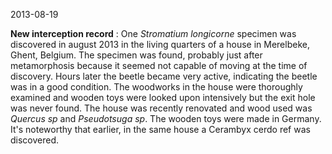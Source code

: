 2013-08-19

**New interception record** : One *Stromatium longicorne* specimen was discovered in august 2013 in the living quarters of a house in Merelbeke, Ghent, Belgium. The specimen was found, probably just after metamorphosis because it seemed not capable of moving at the time of discovery. Hours later the beetle became very active, indicating the beetle was in a good condition. The woodworks in the house were thoroughly examined and wooden toys were looked upon intensively but the exit hole was never found. The house was recently renovated and wood used was *Quercus sp* and *Pseudotsuga sp*. The wooden toys were made in Germany. It's noteworthy that earlier, in the same house a Cerambyx cerdo ref was discovered.
